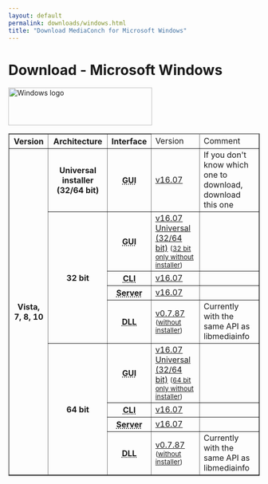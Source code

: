 ```yaml
---
layout: default
permalink: downloads/windows.html
title: "Download MediaConch for Microsoft Windows"
---
```


# Download - Microsoft Windows

<img src="/MediaConch/images/Windows.png" alt="Windows logo" width="288" height="76"><br />

<table border="1">
<thead>
<tr class="table-header">
    <th>Version</th>
    <th>Architecture</th>
    <th>Interface</th>
    <td>Version</td>
    <td>Comment</td>
</tr>
</thead>
<tbody>

<tr>
    <th rowspan="9">Vista, 7, 8, 10</th>
    <th>Universal installer (32/64 bit)</th>
    <th><abbr title="Graphical User Interface">GUI</abbr></th>
    <td><a href="//mediaarea.net/download/binary/mediaconch-gui/16.07/MediaConch_GUI_16.07_Windows.exe">v16.07</a></td>
    <td>If you don't know which one to download, download this one</td>
</tr>
<tr>
    <th rowspan="4">32 bit</th>
    <th><abbr title="Graphical User Interface">GUI</abbr></th>
    <td><a href="//mediaarea.net/download/binary/mediaconch-gui/16.07/MediaConch_GUI_16.07_Windows.exe">v16.07 Universal (32/64 bit)</a> <small> (<a href="//mediaarea.net/download/binary/mediaconch-gui/16.07/MediaConch_GUI_16.07_Windows_i386_WithoutInstaller.7z">32 bit only without installer</a>)</small></td>
    <td></td>
</tr>
<tr>
    <th><abbr title="Command Line Interface">CLI</abbr></th>
    <td><a href="//mediaarea.net/download/binary/mediaconch/16.07/MediaConch_CLI_16.07_Windows_i386.zip">v16.07</a></td>
    <td>&nbsp;</td>
</tr>
<tr>
    <th><abbr title="Server">Server</abbr></th>
    <td><a href="//mediaarea.net/download/binary/mediaconch-server/16.07/MediaConch_Server_16.07_Windows_i386.zip">v16.07</a></td>
    <td>&nbsp;</td>
</tr>
<tr>
    <th><abbr title="Dynamic Link Library">DLL</abbr></th>
    <td><a href="//mediaarea.net/download/binary/libmediainfo0/0.7.87/MediaInfo_DLL_0.7.87_Windows_i386.exe">v0.7.87</a><small> (<a href="//mediaarea.net/download/binary/libmediainfo0/0.7.87/MediaInfo_DLL_0.7.87_Windows_i386_WithoutInstaller.7z">without installer</a>)</small></td>
    <td>Currently with the same API as libmediainfo</td>
</tr>
<tr>
    <th rowspan="4">64 bit</th>
    <th><abbr title="Graphical User Interface">GUI</abbr></th>
    <td><a href="//mediaarea.net/download/binary/mediaconch-gui/16.07/MediaConch_GUI_16.07_Windows.exe">v16.07 Universal (32/64 bit)</a> <small>(<a href="//mediaarea.net/download/binary/mediaconch-gui/16.07/MediaConch_GUI_16.07_Windows_x64_WithoutInstaller.7z">64 bit only without installer</a>)</small></td>
    <td></td>
</tr>
<tr>
    <th><abbr title="Command Line Interface">CLI</abbr></th>
    <td><a href="//mediaarea.net/download/binary/mediaconch/16.07/MediaConch_CLI_16.07_Windows_x64.zip">v16.07</a></td>
    <td>&nbsp;</td>
</tr>
<tr>
    <th><abbr title="Server">Server</abbr></th>
    <td><a href="//mediaarea.net/download/binary/mediaconch-server/16.07/MediaConch_Server_16.07_Windows_x64.zip">v16.07</a></td>
    <td>&nbsp;</td>
</tr>
<tr>
    <th><abbr title="Dynamic Link Library">DLL</abbr></th>
    <td><a href="//mediaarea.net/download/binary/libmediainfo0/0.7.87/MediaInfo_DLL_0.7.87_Windows_x64.exe">v0.7.87</a><small> (<a href="//mediaarea.net/download/binary/libmediainfo0/0.7.87/MediaInfo_DLL_0.7.87_Windows_x64_WithoutInstaller.7z">without installer</a>)</small></td>
    <td>Currently with the same API as libmediainfo</td>
</tr>

</tbody>
</table>
